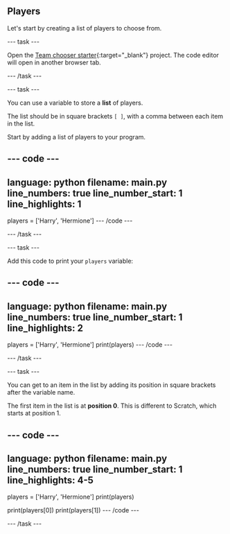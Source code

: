 ## Players

Let's start by creating a list of players to choose from.

--- task ---

Open the [Team chooser starter](https://editor.raspberrypi.org/en/projects/team-chooser-starter){:target="_blank"} project. The code editor will open in another browser tab.

--- /task ---

--- task ---

You can use a variable to store a __list__ of players. 

The list should be in square brackets `[ ]`, with a comma between each item in the list. 

Start by adding a list of players to your program.

--- code ---
---
language: python
filename: main.py
line_numbers: true
line_number_start: 1
line_highlights: 1
---
players = ['Harry', 'Hermione']
--- /code ---

--- /task ---

--- task ---

Add this code to print your `players` variable:

--- code ---
---
language: python
filename: main.py
line_numbers: true
line_number_start: 1
line_highlights: 2
---
players = ['Harry', 'Hermione']
print(players)
--- /code ---

--- /task ---

--- task ---

You can get to an item in the list by adding its position in square brackets after the variable name.

The first item in the list is at __position 0__. This is different to Scratch, which starts at position 1.

--- code ---
---
language: python
filename: main.py
line_numbers: true
line_number_start: 1
line_highlights: 4-5
---
players = ['Harry', 'Hermione']
print(players)

print(players[0])
print(players[1])
--- /code ---

--- /task ---




